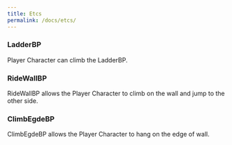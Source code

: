 ```yaml
---
title: Etcs
permalink: /docs/etcs/
---
```


### LadderBP

Player Character can climb the LadderBP.

### RideWallBP

RideWallBP allows the Player Character to climb on the wall and jump to the other side.

### ClimbEgdeBP

ClimbEgdeBP allows the Player Character to hang on the edge of wall.
